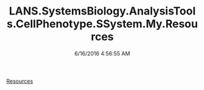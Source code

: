 ﻿---
title: LANS.SystemsBiology.AnalysisTools.CellPhenotype.SSystem.My.Resources
date: 6/16/2016 4:56:55 AM
---

[Resources](T-LANS.SystemsBiology.AnalysisTools.CellPhenotype.SSystem.My.Resources.Resources.html)
